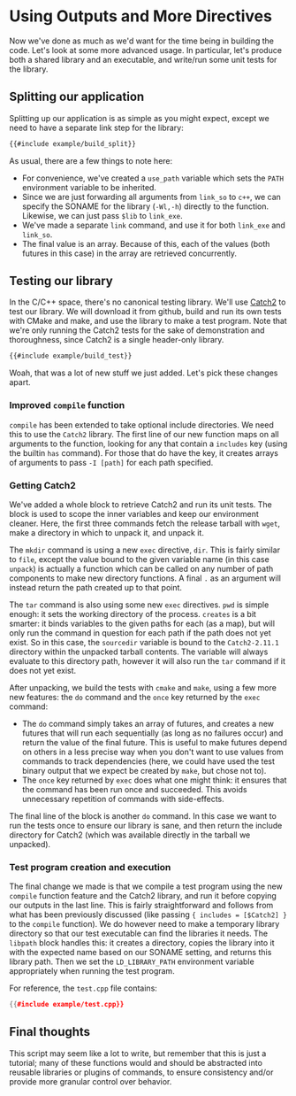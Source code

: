 # Using Outputs and More Directives

Now we've done as much as we'd want for the time being in building the code.
Let's look at some more advanced usage. In particular, let's produce both a
shared library and an executable, and write/run some unit tests for the library.

## Splitting our application
Splitting up our application is as simple as you might expect, except we need to
have a separate link step for the library:

```sh
{{#include example/build_split}}
```

As usual, there are a few things to note here:

* For convenience, we've created a `use_path` variable which sets the `PATH`
  environment variable to be inherited.
* Since we are just forwarding all arguments from `link_so` to `c++`, we can
  specify the SONAME for the library (`-Wl,-h`) directly to the function.
  Likewise, we can just pass `$lib` to `link_exe`.
* We've made a separate `link` command, and use it for both `link_exe` and
  `link_so`.
* The final value is an array. Because of this, each of the values (both futures
  in this case) in the array are retrieved concurrently.

## Testing our library
In the C/C++ space, there's no canonical testing library. We'll use [Catch2][]
to test our library. We will download it from github, build and run its own
tests with CMake and make, and use the library to make a test program. Note that
we're only running the Catch2 tests for the sake of demonstration and
thoroughness, since Catch2 is a single header-only library.

```sh
{{#include example/build_test}}
```

Woah, that was a lot of new stuff we just added. Let's pick these changes apart.

### Improved `compile` function
`compile` has been extended to take optional include directories. We need this
to use the `Catch2` library. The first line of our new function maps on all
arguments to the function, looking for any that contain a `includes` key (using
the builtin `has` command). For those that do have the key, it creates arrays of
arguments to pass `-I [path]` for each path specified.

### Getting Catch2
We've added a whole block to retrieve Catch2 and run its unit tests. The block
is used to scope the inner variables and keep our environment cleaner. Here, the
first three commands fetch the release tarball with `wget`, make a directory in
which to unpack it, and unpack it.

The `mkdir` command is using a new `exec` directive, `dir`. This is fairly
similar to `file`, except the value bound to the given variable name (in this
case `unpack`) is actually a function which can be called on any number of path
components to make new directory functions. A final `.` as an argument will
instead return the path created up to that point.
  
The `tar` command is also using some new `exec` directives. `pwd` is simple
enough: it sets the working directory of the process. `creates` is a bit
smarter: it binds variables to the given paths for each (as a map), but will
only run the command in question for each path if the path does not yet exist.
So in this case, the `sourcedir` variable is bound to the `Catch2-2.11.1`
directory within the unpacked tarball contents. The variable will always
evaluate to this directory path, however it will also run the `tar` command if
it does not yet exist.

After unpacking, we build the tests with `cmake` and `make`, using a few more
new features: the `do` command and the `once` key returned by the `exec` command:

* The `do` command simply takes an array of futures, and creates a new futures
  that will run each sequentially (as long as no failures occur) and return the
  value of the final future. This is useful to make futures depend on others in
  a less precise way when you don't want to use values from commands to track
  dependencies (here, we could have used the test binary output that we expect
  be created by `make`, but chose not to).
* The `once` key returned by `exec` does what one might think: it ensures that
  the command has been run once and succeeded. This avoids unnecessary
  repetition of commands with side-effects.

The final line of the block is another `do` command. In this case we want to run
the tests once to ensure our library is sane, and then return the include
directory for Catch2 (which was available directly in the tarball we unpacked).

### Test program creation and execution
The final change we made is that we compile a test program using the new
`compile` function feature and the Catch2 library, and run it before copying our
outputs in the last line. This is fairly straightforward and follows from what
has been previously discussed (like passing `{ includes = [$Catch2] }` to the
`compile` function). We do however need to make a temporary library directory so
that our test executable can find the libraries it needs. The `libpath` block
handles this: it creates a directory, copies the library into it with the
expected name based on our SONAME setting, and returns this library path. Then
we set the `LD_LIBRARY_PATH` environment variable appropriately when running the
test program.

For reference, the `test.cpp` file contains:

```c++
{{#include example/test.cpp}}
```

## Final thoughts
This script may seem like a lot to write, but remember that this is just a
tutorial; many of these functions would and should be abstracted into reusable
libraries or plugins of commands, to ensure consistency and/or provide more
granular control over behavior.

[Catch2]: https://github.com/catchorg/Catch2
